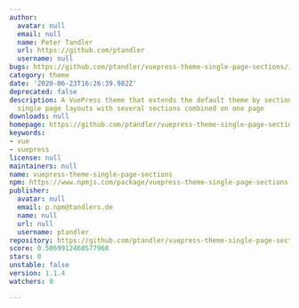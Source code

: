 ```yaml
---
author:
  avatar: null
  email: null
  name: Peter Tandler
  url: https://github.com/ptandler
  username: null
bugs: https://github.com/ptandler/vuepress-theme-single-page-sections/issues
category: theme
date: '2020-06-23T16:26:39.982Z'
deprecated: false
description: A VuePress theme that extends the default theme by sections to create
  single page layouts with several sections combined on one page
downloads: null
homepage: https://github.com/ptandler/vuepress-theme-single-page-sections#readme
keywords:
- vue
- vuepress
license: null
maintainers: null
name: vuepress-theme-single-page-sections
npm: https://www.npmjs.com/package/vuepress-theme-single-page-sections
publisher:
  avatar: null
  email: p.npm@tandlers.de
  name: null
  url: null
  username: ptandler
repository: https://github.com/ptandler/vuepress-theme-single-page-sections
score: 0.5069912460577968
stars: 0
unstable: false
version: 1.1.4
watchers: 0

---
```


